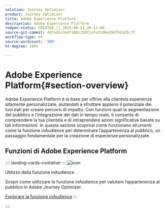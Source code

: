 ```yaml
---
solution: Journey Optimizer
product: Journey Optimizer
title: Adobe Experience Platform
description: Adobe Experience Platform
redpen-status: CREATED_||_2025-08-11_20-11-06
source-git-commit: 4d7ad2c3ed71801298f1afe31d0e29d7bb1d5c7f
workflow-type: ht
source-wordcount: '109'
ht-degree: 100%

---
```



# Adobe Experience Platform{#section-overview}

Adobe Experience Platform è la base per offrire alla clientela esperienze altamente personalizzate, aiutandoti a sfruttare appieno il potenziale dei tuoi dati per creare percorsi di impatto. Con funzioni quali la segmentazione del pubblico e l’integrazione dei dati in tempo reale, ti consente di comprendere la tua clientela e di intraprendere azioni significative basate su tali informazioni. In questa sezione scoprirai come funzionano strumenti come la funzione inAudience per determinare l’appartenenza al pubblico, un passaggio fondamentale per la creazione di esperienze personalizzate.

## Funzioni di Adobe Experience Platform

:::: landing-cards-container
:::
![icon](https://cdn.experienceleague.adobe.com/icons/code-branch.svg)

Utilizzo della funzione inAudience

Scopri come utilizzare la funzione inAudience per valutare l’appartenenza al pubblico in Adobe Journey Optimizer.

[Esplorare la funzione inAudience](../using/building-journeys/functions/functioninaudience.md)
:::

::::
